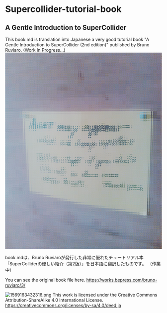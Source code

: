# Supercollider-tutorial-book
## A Gentle Introduction to SuperCollider
This book.md is translation into Japanese a very good tutorial book "A Gentle Introduction to SuperCollider (2nd edition)" published by Bruno Ruviaro. (Work In Progress...)
![coverart](https://github.com/dauuricus/Supercollider-tutorial-book/blob/master/a-cat-may-appear.png?raw=true)

book.mdは、Bruno Ruviaroが発行した非常に優れたチュートリアル本「SuperColliderの優しい紹介（第2版）」を日本語に翻訳したものです。 （作業中）

You can see the original book file here. https://works.bepress.com/bruno-ruviaro/3/

![1569163432316.png](https://qiita-image-store.s3.ap-northeast-1.amazonaws.com/0/225786/b8fef7e8-3ae8-f8b3-e386-12e8385c7e1d.png)
This work is licensed under the Creative Commons
Attribution-ShareAlike 4.0 International License.
https://creativecommons.org/licenses/by-sa/4.0/deed.ja
